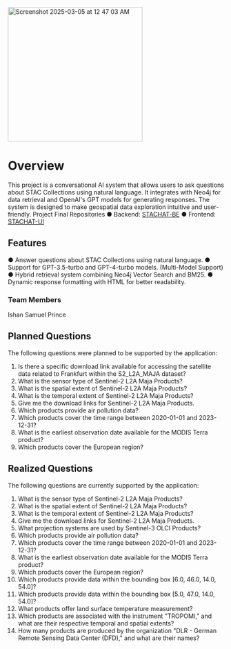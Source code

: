 <img width="312" alt="Screenshot 2025-03-05 at 12 47 03 AM" src="https://github.com/user-attachments/assets/805b3176-3b50-4ef1-a384-11ea719db975" />



# Overview
This project is a conversational AI system that allows users to ask questions about STAC Collections using natural language. It integrates with Neo4j for data retrieval and OpenAI's GPT models for generating responses. The system is designed to make geospatial data exploration intuitive and user-friendly.
Project Final Repositories
● Backend: [STACHAT-BE](https://github.com/ishancoderr/STACHAT-BE)
● Frontend: [STACHAT-UI](https://github.com/ishancoderr/STACHAT-UI)

## Features
● Answer questions about STAC Collections using natural language.
● Support for GPT-3.5-turbo and GPT-4-turbo models. (Multi-Model Support)
● Hybrid retrieval system combining Neo4j Vector Search and BM25.
● Dynamic response formatting with HTML for better readability.

### Team Members
Ishan Samuel Prince

## Planned Questions
The following questions were planned to be supported by the application:
1. Is there a specific download link available for accessing the satellite data related to
Frankfurt within the S2_L2A_MAJA dataset?
2. What is the sensor type of Sentinel-2 L2A Maja Products?
3. What is the spatial extent of Sentinel-2 L2A Maja Products?
4. What is the temporal extent of Sentinel-2 L2A Maja Products?
5. Give me the download links for Sentinel-2 L2A Maja Products.
6. Which products provide air pollution data?
7. Which products cover the time range between 2020-01-01 and 2023-12-31?
8. What is the earliest observation date available for the MODIS Terra product?
9. Which products cover the European region?
      
## Realized Questions
The following questions are currently supported by the application:
1. What is the sensor type of Sentinel-2 L2A Maja Products?
2. What is the spatial extent of Sentinel-2 L2A Maja Products?
3. What is the temporal extent of Sentinel-2 L2A Maja Products?
4. Give me the download links for Sentinel-2 L2A Maja Products.
5. What projection systems are used by Sentinel-3 OLCI Products?
6. Which products provide air pollution data?
7. Which products cover the time range between 2020-01-01 and 2023-12-31?
8. What is the earliest observation date available for the MODIS Terra product?
9. Which products cover the European region?
10. Which products provide data within the bounding box [6.0, 46.0, 14.0, 54.0]?
11. Which products provide data within the bounding box [5.0, 47.0, 14.0, 54.0]?
12. What products offer land surface temperature measurement?
13. Which products are associated with the instrument "TROPOMI," and what are their
respective temporal and spatial extents?
14. How many products are produced by the organization "DLR - German Remote Sensing
Data Center (DFD)," and what are their names?

